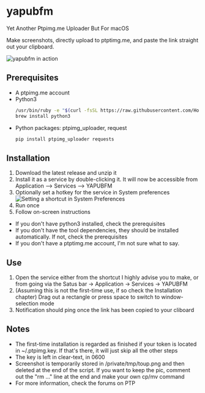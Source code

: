 # yapubfm
Yet Another Ptpimg.me Uploader But For macOS

Make screenshots, directly upload to ptptimg.me, and paste the link straight out your clipboard.

![yapubfm in action](https://thumbs.gfycat.com/InbornFirsthandDragon-size_restricted.gif)

## Prerequisites
- A ptpimg.me account
- Python3
  ```bash
  /usr/bin/ruby -e "$(curl -fsSL https://raw.githubusercontent.com/Homebrew/install/master/install)"
  brew install python3
  ```
- Python packages: ptpimg_uploader, request
  ```bash
  pip install ptpimg_uploader requests
  ```
## Installation
1. Download the latest release and unzip it
1. Install it as a service by double-clicking it.
  It will now be accessible from Application --> Services --> YAPUBFM
1. Optionally set a hotkey for the service in System preferences  
  ![Setting a shortcut in System Preferences](https://ptpimg.me/4k80h3.png)
1. Run once
1. Follow on-screen instructions
  * If you don't have python3 installed, check the prerequisites
  * If you don't have the tool dependencies, they should be installed automatically. If not, check the prerequisites
  * If you don't have a ptptimg.me account, I'm not sure what to say.

## Use
1. Open the service either from the shortcut I highly advise you to make, or from going via the Satus bar -> Application -> Services -> YAPUBFM
1. (Assuming this is not the first-time use, if so check the Installation chapter) Drag out a rectangle or press space to switch to window-selection mode
1. Notification should ping once the link has been copied to your cliboard

## Notes
* The first-time installation is regarded as finished if your token is located in ~/.ptpimg.key. If that's there, it will just skip all the other steps
* The key is left in clear-text, in 0600
* Screenshot is temporarily stored in /private/tmp/toup.png and then deleted at the end of the script. If you want to keep the pic, comment out the "rm ..." line at the end and make your own cp/mv command
* For more information, check the forums on PTP
